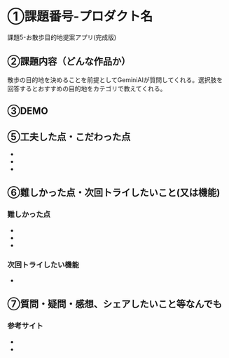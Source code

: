 # ①課題番号-プロダクト名

課題5-お散歩目的地提案アプリ(完成版)

## ②課題内容（どんな作品か）

散歩の目的地を決めることを前提としてGeminiAIが質問してくれる。選択肢を回答するとおすすめの目的地をカテゴリで教えてくれる。

## ③DEMO


## ⑤工夫した点・こだわった点

- 
- 
- 

## ⑥難しかった点・次回トライしたいこと(又は機能)

### 難しかった点
- 
- 
- 

### 次回トライしたい機能
- 

## ⑦質問・疑問・感想、シェアしたいこと等なんでも
### 参考サイト
 - 
 - 
 